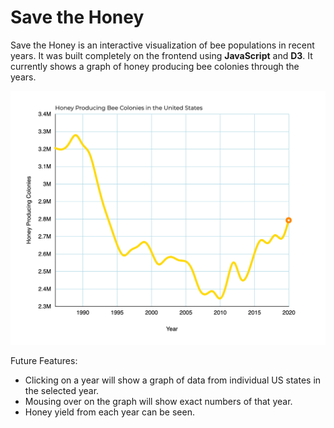 # Save the Honey

Save the Honey is an interactive visualization of bee populations in recent years. It was built completely on the frontend using **JavaScript** and **D3**. It currently shows a graph of honey producing bee colonies through the years.

![alt-text](readme_images/honey2.png)

Future Features:
* Clicking on a year will show a graph of data from individual US states in the selected year.
* Mousing over on the graph will show exact numbers of that year.
* Honey yield from each year can be seen.
